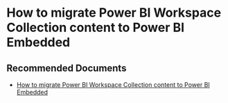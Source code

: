   <properties
	pageTitle="advisory - how to migrate power bi workspace collection content to power bi embedded"
	description="advisory - how to migrate power bi workspace collection content to power bi embedded"
	service="microsoft.PowerBIDedicated"
	resource="capacities"
	authors="pjfreitas"
	ms.author="pfreitas"	
	displayOrder="720"
	selfHelpType="generic"
	supportTopicIds="32628059"
	productPesIds="16334"
	cloudEnvironments="public, MoonCake, fairfax" 
	articleId="aa0a10b6-2411-05eb-4cf7-43562ea22b1f"
/>

# How to migrate Power BI Workspace Collection content to Power BI Embedded

## **Recommended Documents**

* [How to migrate Power BI Workspace Collection content to Power BI Embedded](https://docs.microsoft.com/power-bi/developer/migrate-from-powerbi-embedded)
